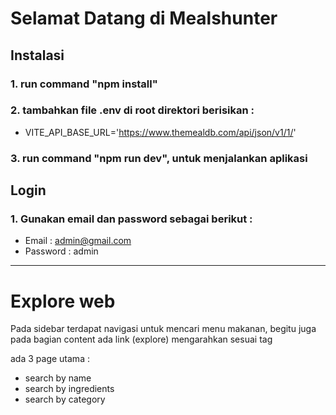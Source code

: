 # Selamat Datang di Mealshunter

## Instalasi

### 1. run command "npm install"
### 2. tambahkan file .env di root direktori berisikan : 
- VITE_API_BASE_URL='https://www.themealdb.com/api/json/v1/1/'
### 3. run command "npm run dev", untuk menjalankan aplikasi

## Login 

### 1. Gunakan email dan password sebagai berikut : 

- Email : admin@gmail.com
- Password : admin

<hr>

# Explore web

Pada sidebar terdapat navigasi untuk mencari menu makanan, begitu juga pada bagian content ada link (explore) mengarahkan sesuai tag

ada 3 page utama : 
-   search by name
-   search by ingredients
-   search by category
